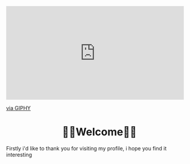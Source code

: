 <iframe src="https://giphy.com/embed/mYhd1NHQkHmZLiqN7M" width="480" height="253" frameBorder="0" class="giphy-embed" allowFullScreen></iframe><p><a href="https://giphy.com/gifs/sleepinggiant-deal-with-it-sgm-sleeping-giant-media-mYhd1NHQkHmZLiqN7M">via GIPHY</a></p>

<h1 align='center'>👨‍💻Welcome👨‍💻</h1>

<p>Firstly i'd like to thank you for visiting my profile, i hope you find it interesting</p>

<!--
Here are some ideas to get you started:

- 🔭 I’m currently working on ...
- 🌱 I’m currently learning ...
- 👯 I’m looking to collaborate on ...
- 🤔 I’m looking for help with ...
- 💬 Ask me about ...
- 📫 How to reach me: ...
- 😄 Pronouns: ...
- ⚡ Fun fact: ...

-->
